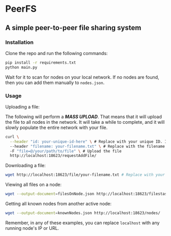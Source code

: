 # PeerFS

## A simple peer-to-peer file sharing system

### Installation

Clone the repo and run the following commands:

```sh
pip install -r requirements.txt
python main.py
```

Wait for it to scan for nodes on your local network. If no nodes are found, then you can add them manually to `nodes.json`.

### Usage

Uploading a file:

The following will perform a ***MASS UPLOAD***. That means that it will upload the file to all nodes in the network. It will take a while to complete, and it will slowly populate the entire network with your file.

```sh
curl \
  --header "id: your-unique-id-here" \ # Replace with your unique ID. If the ID is taken, your request will be ignored.
  --header "filename: your-filename.txt" \ # Replace with the filename you want to upload.
  -F "file=@/your/path/to/file" \ # Upload the file
  http://localhost:18623/requestAddFile/
```

Downloading a file:

```sh
wget http://localhost:18623/file/your-filename.txt # Replace with your filename
```

Viewing all files on a node:

```sh
wget --output-document=filesOnNode.json http://localhost:18623/filestash/
```

Getting all known nodes from another active node:

```sh
wget --output-document=knownNodes.json http://localhost:18623/nodes/
```

Remember, in any of these examples, you can replace `localhost` with any running node's IP or URL.
